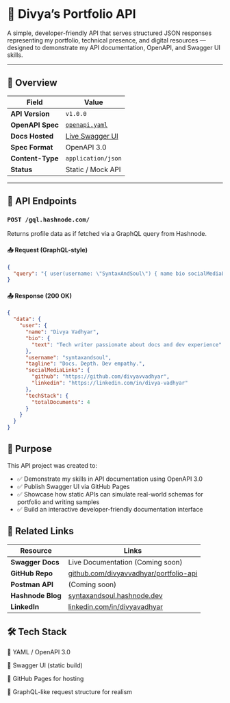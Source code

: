 # 📘 Divya’s Portfolio API

A simple, developer-friendly API that serves structured JSON responses representing my portfolio, technical presence, and digital resources — designed to demonstrate my API documentation, OpenAPI, and Swagger UI skills.

---

## 🔖 Overview

| Field            | Value                                                             |
| ---------------- | ----------------------------------------------------------------- |
| **API Version**  | `v1.0.0`                                                          |
| **OpenAPI Spec** | [`openapi.yaml`](./docs/hashnode.yaml)                            |
| **Docs Hosted**  | [Live Swagger UI](https://divyavvadhyar.github.io/portfolio-api/) |
| **Spec Format**  | OpenAPI 3.0                                                       |
| **Content-Type** | `application/json`                                                |
| **Status**       | Static / Mock API                                                 |

---

## 🚀 API Endpoints

### `POST /gql.hashnode.com/`

Returns profile data as if fetched via a GraphQL query from Hashnode.

#### 📥 Request (GraphQL-style)

```json
{
  "query": "{ user(username: \"SyntaxAndSoul\") { name bio socialMediaLinks { github linkedin } techStack { totalDocuments } } }"
}
```

#### 📤 Response (200 OK)

```json
{
  "data": {
    "user": {
      "name": "Divya Vadhyar",
      "bio": {
        "text": "Tech writer passionate about docs and dev experience"
      },
      "username": "syntaxandsoul",
      "tagline": "Docs. Depth. Dev empathy.",
      "socialMediaLinks": {
        "github": "https://github.com/divyavvadhyar",
        "linkedin": "https://linkedin.com/in/divya-vadhyar"
      },
      "techStack": {
        "totalDocuments": 4
      }
    }
  }
}
```

## 🧠 Purpose

This API project was created to:

- ✅ Demonstrate my skills in API documentation using OpenAPI 3.0
- ✅ Publish Swagger UI via GitHub Pages
- ✅ Showcase how static APIs can simulate real-world schemas for portfolio and writing samples
- ✅ Build an interactive developer-friendly documentation interface

## 📂 Related Links

| **Resource**      | **Links**                                                                                |
| ----------------- | ---------------------------------------------------------------------------------------- |
| **Swagger Docs**  | Live Documentation (Coming soon)                                                         |
| **GitHub Repo**   | [github.com/divyavvadhyar/portfolio-api](https://github.com/divyavvadhyar/portfolio-api) |
| **Postman API**   | (Coming soon)                                                                            |
| **Hashnode Blog** | [syntaxandsoul.hashnode.dev](https://hashnode.com/@SyntaxAndSoul)                        |
| **LinkedIn**      | [linkedin.com/in/divyavadhyar](https://www.linkedin.com/in/divya-vadhyar/)               |

## 🛠 Tech Stack

🔹 YAML / OpenAPI 3.0

🔹 Swagger UI (static build)

🔹 GitHub Pages for hosting

🔹 GraphQL-like request structure for realism
